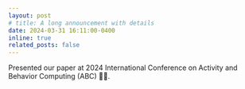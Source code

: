 ```yaml
---
layout: post
# title: A long announcement with details
date: 2024-03-31 16:11:00-0400
inline: true
related_posts: false
---
```

Presented our paper at 2024 International Conference on Activity and Behavior Computing (ABC) 👩‍🏫. 
